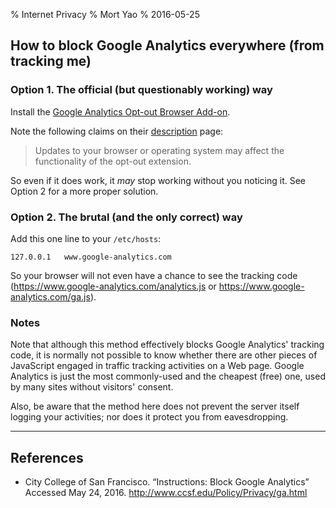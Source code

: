 % Internet Privacy
% Mort Yao
% 2016-05-25

## How to block Google Analytics everywhere (from tracking me)

### Option 1. The official (but questionably working) way

Install the [Google Analytics Opt-out Browser Add-on](https://tools.google.com/dlpage/gaoptout).

Note the following claims on their [description](https://chrome.google.com/webstore/detail/google-analytics-opt-out/fllaojicojecljbmefodhfapmkghcbnh) page:

> Updates to your browser or operating system may affect the functionality of the opt-out extension.

So even if it does work, it _may_ stop working without you noticing it. See Option 2 for a more proper solution.

### Option 2. The brutal (and the only correct) way

Add this one line to your `/etc/hosts`:

    127.0.0.1	www.google-analytics.com

So your browser will not even have a chance to see the tracking code (<https://www.google-analytics.com/analytics.js> or <https://www.google-analytics.com/ga.js>).

### Notes

Note that although this method effectively blocks Google Analytics' tracking code, it is normally not possible to know whether there are other pieces of JavaScript engaged in traffic tracking activities on a Web page. Google Analytics is just the most commonly-used and the cheapest (free) one, used by many sites without visitors' consent.

Also, be aware that the method here does not prevent the server itself logging your activities; nor does it protect you from eavesdropping.

---

## References

* City College of San Francisco. “Instructions: Block Google Analytics”
Accessed May 24, 2016.
<http://www.ccsf.edu/Policy/Privacy/ga.html>
